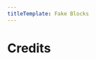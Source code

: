 ```yaml
---
titleTemplate: Fake Blocks
---
```


# Credits

<Credits :credits="credits"/>

<script setup>
const credits = [
  {
    element: { name: "Brazilian Portuguese translation" },
    name: {
      name: "Mikeliro",
      link: "https://github.com/Mikeliro",
    },
  },
];
</script>
